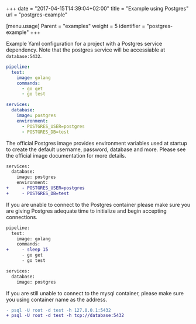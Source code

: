 +++
date = "2017-04-15T14:39:04+02:00"
title = "Example using Postgres"
url = "postgres-example"

[menu.usage]
  Parent = "examples"
  weight = 5
  identifier = "postgres-example"
+++

Example Yaml configuration for a project with a Postgres service dependency. Note that the postgres service will be accessiable at `database:5432`.

```yaml
pipeline:
  test:
    image: golang
    commands:
      - go get
      - go test

services:
  database:
    image: postgres
    environment:
      - POSTGRES_USER=postgres
      - POSTGRES_DB=test
```

The official Postgres image provides environment variables used at startup to create the default username, password, database and more. Please see the official image documentation for more details.

```diff
services:
  database:
    image: postgres
    environment:
+     - POSTGRES_USER=postgres
+     - POSTGRES_DB=test
```

If you are unable to connect to the Postgres container please make sure you are giving Postgres adequate time to initialize and begin accepting connections.

```diff
pipeline:
  test:
    image: golang
    commands:
+     - sleep 15
      - go get
      - go test

services:
  database:
    image: postgres
```

If you are still unable to connect to the mysql container, please make sure you using container name as the address.

```diff
- psql -U root -d test -h 127.0.0.1:5432
+ psql -U root -d test -h tcp://database:5432
```
